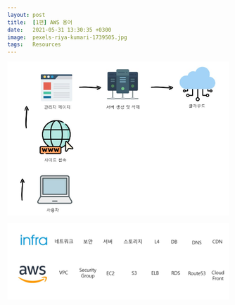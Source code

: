 ```yaml
---
layout: post
title:  [1편] AWS 용어   
date:   2021-05-31 13:30:35 +0300
image:  pexels-riya-kumari-1739505.jpg
tags:   Resources
---
```


![aws-terminology](/images/aws2.jpg)


![aws-terminology](/images/aws1.jpg)